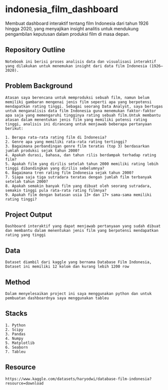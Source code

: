 # indonesia_film_dashboard
Membuat dashboard interaktif tentang film Indonesia dari tahun 1926 hingga 2020, yang menyajikan insight analitis untuk mendukung pengambilan keputusan dalam produksi film di masa depan.

## Repository Outline
`Notebook ini berisi proses analisis data dan visualisasi interaktif yang dilakukan untuk menemukan insight dari data film Indonesia (1926–2020).`

## Problem Background
```
Atasan saya berencana untuk memproduksi sebuah film, namun belum memiliki gambaran mengenai jenis film seperti apa yang berpotensi mendapatkan rating tinggi. Sebagai seorang Data Analyst, saya bertugas untuk menganalisis data film Indonesia guna menemukan faktor-faktor apa saja yang memengaruhi tingginya rating sebuah film.Untuk membantu atasan dalam menentukan jenis film yang memiliki potensi rating tinggi, analisis ini dirancang untuk menjawab beberapa pertanyaan berikut:

1. Berapa rata-rata rating film di Indonesia?
2. Genre apa yang memiliki rata-rata rating tertinggi?
3. Bagaimana perbandingan genre film teratas (top 3) berdasarkan jumlah produksi sejak tahun 2000?
4. Apakah durasi, bahasa, dan tahun rilis berdampak terhadap rating film?
5. Apakah film yang dirilis setelah tahun 2000 memiliki rating lebih tinggi dibandingkan yang dirilis sebelumnya?
6. Bagaimana tren rating film Indonesia sejak tahun 2000?
7. Siapa saja tiga sutradara teratas dengan jumlah film terbanyak setelah tahun 2000?
8. Apakah semakin banyak film yang dibuat oleh seorang sutradara, semakin tinggi pula rata-rata rating filmnya?
9. Apakah film dengan batasan usia 13+ dan 17+ sama-sama memiliki rating tinggi?
```

## Project Output
`Dashboard interaktif yang dapat menjawab pertanyaan yang sudah dibuat dan membantu dalam menentukan jenis film yang berpotensi mendapatkan rating yang tinggi`

## Data
`Dataset diambil dari kaggle yang bernama Database Film Indonesia, Dataset ini memiliki 12 kolom dan kurang lebih 1200 row`

## Method
`Dalam menyelesaikan project ini saya menggunakan python dan untuk pembuatan dashboardnya saya menggunakan tableu`

## Stacks
```
1. Python
2. Scipy
3. Pandas
4. Numpy
5. Matplotlib
6. Seaborn
7. Tableu
```

## Resource
`https://www.kaggle.com/datasets/haryodwi/database-film-indonesia?resource=download`
